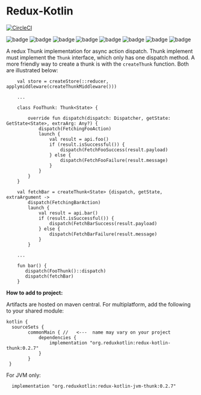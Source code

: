 # Redux-Kotlin

[![CircleCI](https://circleci.com/gh/reduxkotlin/redux-kotlin-thunk.svg?style=svg)](https://circleci.com/gh/reduxkotlin/redux-kotlin-thunk)


![badge][badge-android]
![badge][badge-native]
![badge][badge-js]
![badge][badge-jvm]
![badge][badge-linux]
![badge][badge-windows]
![badge][badge-mac]
![badge][badge-wasm]

A redux Thunk implementation for async action dispatch. 
Thunk implement must implement the `Thunk` interface, which only has one dispatch method.
A more friendly way to create a thunk is with the `createThunk` function.  Both are illustrated below:

```
    val store = createStore(::reducer, applymiddleware(createThunkMiddleware()))
    
    ...
    
    class FooThunk: Thunk<State> {
    
        override fun dispatch(dispatch: Dispatcher, getState: GetState<State>, extraArg: Any?) {
            dispatch(FetchingFooAction)
            launch {
                val result = api.foo()
                if (result.isSuccessful()) {
                    dispatch(FetchFooSuccess(result.payload)
                } else {
                    dispatch(FetchFooFailure(result.message)
                } 
            } 
        }
    }
    
    val fetchBar = createThunk<State> {dispatch, getState, extraArgument -> 
        dispatch(FetchingBarAction)
        launch {
            val result = api.bar()
            if (result.isSuccessful()) {
                dispatch(FetchBarSuccess(result.payload)
            } else {
                dispatch(FetchBarFailure(result.message)
            } 
        } 
    
    ...
    
    fun bar() {
       dispatch(FooThunk()::dispatch) 
       dispatch(fetchBar)
    }
```

__How to add to project:__

Artifacts are hosted on maven central.  For multiplatform, add the following to your shared module:

```
kotlin {
  sourceSets {
        commonMain { //   <---  name may vary on your project
            dependencies {
                implementation "org.reduxkotlin:redux-kotlin-thunk:0.2.7"
            }
        }
 }
```

For JVM only:
```
  implementation "org.reduxkotlin:redux-kotlin-jvm-thunk:0.2.7"
```

[badge-android]: http://img.shields.io/badge/platform-android-brightgreen.svg?style=flat
[badge-native]: http://img.shields.io/badge/platform-native-lightgrey.svg?style=flat	
[badge-native]: http://img.shields.io/badge/platform-native-lightgrey.svg?style=flat
[badge-js]: http://img.shields.io/badge/platform-js-yellow.svg?style=flat
[badge-js]: http://img.shields.io/badge/platform-js-yellow.svg?style=flat
[badge-jvm]: http://img.shields.io/badge/platform-jvm-orange.svg?style=flat
[badge-jvm]: http://img.shields.io/badge/platform-jvm-orange.svg?style=flat
[badge-linux]: http://img.shields.io/badge/platform-linux-important.svg?style=flat
[badge-linux]: http://img.shields.io/badge/platform-linux-important.svg?style=flat 
[badge-windows]: http://img.shields.io/badge/platform-windows-informational.svg?style=flat
[badge-windows]: http://img.shields.io/badge/platform-windows-informational.svg?style=flat
[badge-mac]: http://img.shields.io/badge/platform-macos-lightgrey.svg?style=flat
[badge-mac]: http://img.shields.io/badge/platform-macos-lightgrey.svg?style=flat
[badge-wasm]: https://img.shields.io/badge/platform-wasm-darkblue.svg?style=flat
